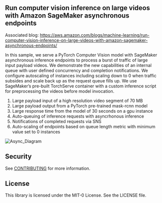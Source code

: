 ##  Run computer vision inference on large videos with Amazon SageMaker asynchronous endpoints

Associated blog: https://aws.amazon.com/blogs/machine-learning/run-computer-vision-inference-on-large-videos-with-amazon-sagemaker-asynchronous-endpoints/

In this sample, we serve a PyTorch Computer Vision model with SageMaker asynchronous inference endpoints to process a burst of traffic of large input payload videos. We demonstrate the new capabilities of an internal queue with user defined concurrency and completion notifications. We configure autoscaling of instances including  scaling down to 0 when traffic subsides and scale back up as the request queue fills up. We use SageMaker’s pre-built TorchServe container with a custom inference script for preprocessing the videos before model invocation. 
1. Large payload input of a high resolution video segment of 70 MB
2. Large payload output from a PyTorch pre-trained mask-rcnn model 
3. Large response time from the model of 30 seconds on a gpu instance
4. Auto-queuing of inference requests with asyncrhonous inference
5. Notifications of completed requests via SNS 
6. Auto-scaling of endpoints based on queue length metric with minimum value set to 0 instances

![Async_Diagram](https://user-images.githubusercontent.com/8871432/133468905-c0600795-b69a-4112-9777-3a4cd79c494c.png)


## Security

See [CONTRIBUTING](CONTRIBUTING.md#security-issue-notifications) for more information.

## License

This library is licensed under the MIT-0 License. See the LICENSE file.

